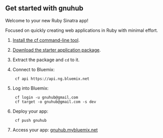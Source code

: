 Get started with gnuhub
-----------------------------------
Welcome to your new Ruby Sinatra app!

Focused on quickly creating web applications in Ruby with minimal effort.

1. [Install the cf command-line tool](https://www.ng.bluemix.net/docs/#starters/BuildingWeb.html#install_cf).
2. [Download the starter application package](https://ace.ng.bluemix.net:443/rest/../rest/apps/33db8d2a-5d3e-4c32-96d5-36df516d1f4f/starter-download).
3. Extract the package and `cd` to it.
4. Connect to Bluemix:

		cf api https://api.ng.bluemix.net

5. Log into Bluemix:

		cf login -u gnuhub@gmail.com
		cf target -o gnuhub@gmail.com -s dev

6. Deploy your app:

		cf push gnuhub

7. Access your app: [gnuhub.mybluemix.net](//gnuhub.mybluemix.net)
